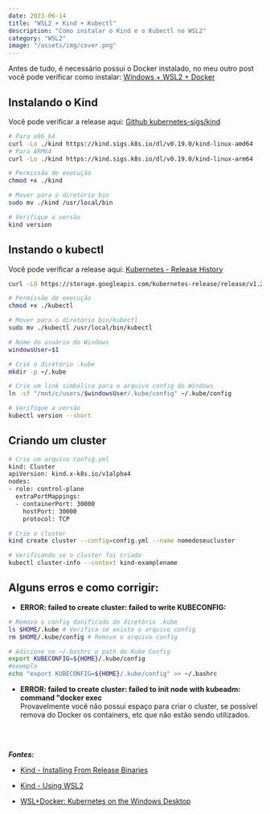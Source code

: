 ```yaml
---
date: 2023-06-14
title: "WSL2 + Kind + Kubectl"
description: "Como instalar o Kind e o Kubectl no WSL2"
category: "WSL2"
image: "/assets/img/cover.png"
---
```


Antes de tudo, é necessário possui o Docker instalado, no meu outro post você pode verificar como instalar: <a href="https://valchan.com.br/install-wsl-with-docker-windows/" target="_blank" rel="nofollow, noreferrer,noopener,external">Windows + WSL2 + Docker</a>

## Instalando o Kind

Você pode verificar a release aqui: <a href="https://github.com/kubernetes-sigs/kind/releases" target="_blank" rel="nofollow, noreferrer,noopener,external">Github kubernetes-sigs/kind</a>

```bash
# Para x86_64
curl -Lo ./kind https://kind.sigs.k8s.io/dl/v0.19.0/kind-linux-amd64
# Para ARM64
curl -Lo ./kind https://kind.sigs.k8s.io/dl/v0.19.0/kind-linux-arm64

# Permissão de execução
chmod +x ./kind

# Mover para o diretório bin
sudo mv ./kind /usr/local/bin

# Verifique a versão
kind version

```

## Instando o kubectl

Você pode verificar a release aqui: <a href="https://kubernetes.io/releases/" target="_blank" rel="nofollow, noreferrer,noopener,external">Kubernetes - Release History</a>

```bash
curl -LO https://storage.googleapis.com/kubernetes-release/release/v1.27.0/bin/linux/amd64/kubectl

# Permissão de execução
chmod +x ./kubectl

# Mover para o diretório bin/kubectl
sudo mv ./kubectl /usr/local/bin/kubectl

# Nome do usuário do Windows
windowsUser=$1

# Crie o diretório .kube
mkdir -p ~/.kube

# Crie um link simbólico para o arquivo config do Windows
ln -sf "/mnt/c/users/$windowsUser/.kube/config" ~/.kube/config

# Verifique a versão
kubectl version --short
```

## Criando um cluster

```bash
# Crie um arquivo config.yml
kind: Cluster
apiVersion: kind.x-k8s.io/v1alpha4
nodes:
- role: control-plane
  extraPortMappings:
  - containerPort: 30000
    hostPort: 30000
    protocol: TCP

# Crie o cluster
kind create cluster --config=config.yml --name nomedoseucluster

# Verificando se o cluster foi criado
kubectl cluster-info --context kind-examplename
```

## Alguns erros e como corrigir:

- **ERROR: failed to create cluster: failed to write KUBECONFIG:**

```bash
# Remova o config danificado do diretório .kube
ls $HOME/.kube # Verifica se existe o arquivo config
rm $HOME/.kube/config # Remove o arquivo config

# Adicione no ~/.bashrc o path do Kube Config
export KUBECONFIG=${HOME}/.kube/config
#exemplo
echo "export KUBECONFIG=${HOME}/.kube/config" >> ~/.bashrc
```

- **ERROR: failed to create cluster: failed to init node with kubeadm: command "docker exec**  
  Provavelmente você não possui espaço para criar o cluster, se possível remova do Docker os containers, etc que não estão sendo utilizados.

<br/><br/>

**_Fontes:_**

- <a href="https://kind.sigs.k8s.io/docs/user/quick-start#installing-from-release-binaries" target="_blank" rel="noopener noreferrer">Kind - Installing From Release Binaries</a>

- <a href="https://kind.sigs.k8s.io/docs/user/using-wsl2/">Kind - Using WSL2</a>

- <a href="https://kubernetes.io/blog/2020/05/21/wsl-docker-kubernetes-on-the-windows-desktop/">WSL+Docker: Kubernetes on the Windows Desktop</a>
